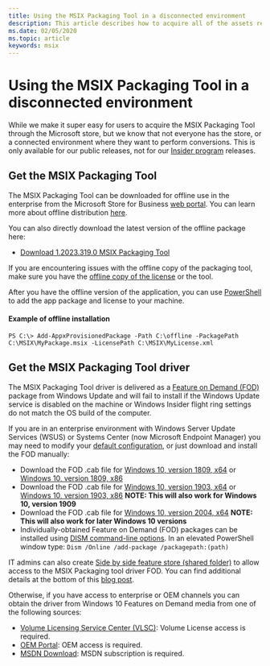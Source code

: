 ```yaml
---
title: Using the MSIX Packaging Tool in a disconnected environment
description: This article describes how to acquire all of the assets required for the MSIX Packaging Tool if you are in a disconnected environment.
ms.date: 02/05/2020
ms.topic: article
keywords: msix
---
```


# Using the MSIX Packaging Tool in a disconnected environment

While we make it super easy for users to acquire the MSIX Packaging Tool through the Microsoft store, but we know that not everyone has the store, or a connected environment where they want to perform conversions. This is only available for our public releases, not for our [Insider program](insider-program.md) releases.

## Get the MSIX Packaging Tool

The MSIX Packaging Tool can be downloaded for offline use in the enterprise from the Microsoft Store for Business [web portal](https://businessstore.microsoft.com/store). You can learn more about offline distribution [here](/microsoft-store/distribute-offline-apps).

You can also directly download the latest version of the offline package here:
- [Download 1.2023.319.0 MSIX Packaging Tool](https://download.microsoft.com/download/d/0/0/d0043667-b1db-4060-9c82-eaee1fa619e8/MsixPackagingToolv1.2023.319.0.msixbundle)

If you are encountering issues with the offline copy of the packaging tool, make sure you have the [offline copy of the license](https://download.microsoft.com/download/d/0/0/d0043667-b1db-4060-9c82-eaee1fa619e8/MsixPackagingToolv1.2023.319.0_License.xml) or the tool. 

After you have the offline version of the application, you can use [PowerShell](/powershell/module/dism/add-appxprovisionedpackage&preserve-view=true) to add the app package and license to your machine.

#### Example of offline installation
```
PS C:\> Add-AppxProvisionedPackage -Path C:\offline -PackagePath C:\MSIX\MyPackage.msix -LicensePath C:\MSIX\MyLicense.xml
```

## Get the MSIX Packaging Tool driver

The MSIX Packaging Tool driver is delivered as a [Feature on Demand (FOD)](/windows-hardware/manufacture/desktop/features-on-demand-v2--capabilities) package from Windows Update and will fail to install if the Windows Update service is disabled on the machine or Windows Insider flight ring settings do not match the OS build of the computer.

If you are in an enterprise environment with Windows Server Update Services (WSUS) or Systems Center (now Microsoft Endpoint Manager) you may need to modify your [default configuration](/windows/deployment/update/fod-and-lang-packs), or just download and install the FOD manually:

- Download the FOD .cab file for [Windows 10, version 1809, x64](https://download.microsoft.com/download/8/4/3/8436215A-42DB-4FD2-966D-60D436D6EEFC/Msix-PackagingTool-Driver-Package~31bf3856ad364e35~amd64~~.cab) or [Windows 10, version 1809, x86](https://download.microsoft.com/download/9/9/4/9948d09d-af25-45a5-b01f-cc4bcf05f5bf/Msix-PackagingTool-Driver-Package~31bf3856ad364e35~x86~~.cab)
- Download the FOD .cab file for [Windows 10, version 1903, x64](https://download.microsoft.com/download/5/2/e/52ec35e9-3b50-47b2-879d-c815a93bc3fc/Msix-PackagingTool-Driver-Package~31bf3856ad364e35~amd64~~.cab) or [Windows 10, version 1903, x86](https://download.microsoft.com/download/2/c/3/2c3a78a2-4d64-426a-976d-dfe4805110cc/Msix-PackagingTool-Driver-Package~31bf3856ad364e35~x86~~.cab) **NOTE: This will also work for Windows 10, version 1909**
- Download the FOD .cab file for [Windows 10, version 2004, x64](https://download.microsoft.com/download/4/c/7/4c79bf31-946c-444a-bc5f-61398d3b0a76/Msix-PackagingTool-Driver-Package~31bf3856ad364e35~amd64~~.cab) **NOTE: This will also work for later Windows 10 versions**
- Individually-obtained Feature on Demand (FOD) packages can be installed using [DISM command-line options](/windows-hardware/manufacture/desktop/dism-operating-system-package-servicing-command-line-options). In an elevated PowerShell window type: ```Dism /Online /add-package /packagepath:(path)```

IT admins can also create [Side by side feature store (shared folder)](/windows-server/administration/server-manager/configure-features-on-demand-in-windows-server) to allow access to the MSIX Packaging tool driver FOD. You can find additional details at the bottom of this [blog post](https://techcommunity.microsoft.com/t5/Windows-IT-Pro-Blog/Language-pack-acquisition-and-retention-for-enterprise-devices/ba-p/275404).

Otherwise, if you have access to enterprise or OEM channels you can obtain the driver from Windows 10 Features on Demand media from one of the following sources:

- [Volume Licensing Service Center (VLSC)](https://www.microsoft.com/Licensing/servicecenter/default.aspx): Volume License access is required.
- [OEM Portal](https://www.microsoftoem.com): OEM access is required.
- [MSDN Download](https://my.visualstudio.com/Downloads/Featured): MSDN subscription is required.
